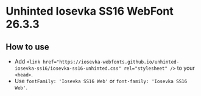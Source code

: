 # Unhinted Iosevka SS16 WebFont 26.3.3

## How to use

- Add `<link href="https://iosevka-webfonts.github.io/unhinted-iosevka-ss16/iosevka-ss16-unhinted.css" rel="stylesheet" />` to your `<head>`.
- Use `fontFamily: 'Iosevka SS16 Web'` or `font-family: 'Iosevka SS16 Web'`.
